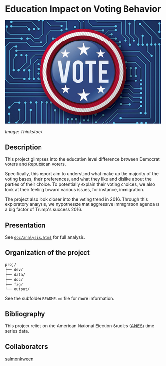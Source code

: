 # Education Impact on Voting Behavior

![](fig/vote.jpg)

*Image: Thinkstock*

## Description

This project glimpses into the education level difference between Democrat voters and Republican voters. 

Specifically, this report aim to understand what make up the majority of the voting bases, their preferences, and what they like and dislike about the parties of their choice. To potentially explain their voting choices, we also look at their feeling toward various issues, for instance, immigration.

The project also look closer into the voting trend in 2016. Through this exploratory analysis, we hypothesize that aggressive immigration agenda is a big factor of Trump's success 2016. 

## Presentation

See [`doc/analysis.html`]() for full analysis.

## Organization of the project

```
proj/
├── dev/
├── data/
├── doc/
├── fig/
└── output/
```
See the subfolder `README.md` file for more information. 

## Bibliography

This project relies on the American National Election Studies ([ANES](https://electionstudies.org)) time series data. 


## Collaborators

[salmonkween](https://github.com/salmonkween)
